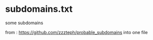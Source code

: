 # subdomains.txt
 some subdomains

from : https://github.com/zzzteph/probable_subdomains
into  one file